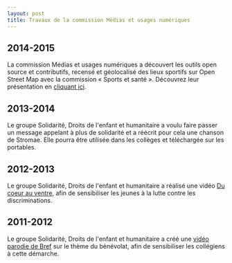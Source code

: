 ```yaml
---
layout: post
title: Travaux de la commission Médias et usages numériques
---
```



## 2014-2015

La commission Médias et usages numériques a découvert les outils open source et contributifs, recensé et géolocalisé des lieux sportifs sur Open Street Map avec la commission « Sports et santé ». Découvrez leur présentation en [cliquant ici](https://prezi.com/zzuzhl8d2dj-/my-open-str33t-map/?utm_campaign=share&utm_medium=copy).


## 2013-2014

Le groupe Solidarité, Droits de l'enfant et humanitaire a voulu faire passer un message appelant à plus de solidarité et a réécrit pour cela une chanson de Stromae. Elle pourra être utilisée dans les collèges et téléchargée sur les portables.


## 2012-2013

Le groupe Solidarité, Droits de l'enfant et humanitaire a réalisé une vidéo [Du coeur au ventre](https://www.youtube.com/watch?v=05r8EHYJVdI), afin de sensibiliser les jeunes à la lutte contre les discriminations.

## 2011-2012

Le groupe Solidarité, Droits de l'enfant et humanitaire a créé une [vidéo parodie de Bref](https://www.youtube.com/watch?v=L-5YaGO1NQ0&index=7) sur le thème du bénévolat, afin de sensibiliser les collégiens à cette démarche.
